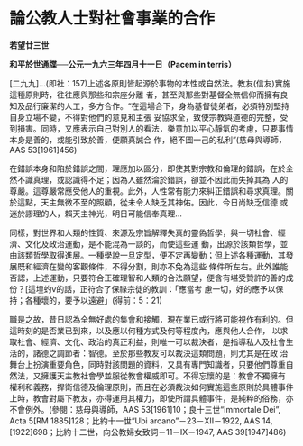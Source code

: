 # 論公教人士對社會事業的合作


**若望廿三世**

**和平於世通牒──公元一九六三年四月十一日（Pacem in terris）**





[二九九]…(即社：157)上述各原則皆起源於事物的本性或自然法。教友(信友)實施這種原則時，往往應與那些和宗座分離
者，甚至與那些對基督全無信仰而擁有良知及品行廉潔的人工，多方合作。“在這場合下，身為基督徒弟者，必須特別堅持自身立場不變，不得對他們的意見和主張
妥協求全，致使宗教與道德的完整，受到損害。同時，又應表示自己對別人的看法，樂意加以平心靜氣的考慮，只要事情本身是善的，或能引致於善，便願真誠合
作，絕不圖一己的私利”(慈母與導師，AAS 53[1961]456)

在錯誤本身和陷於錯誤之間，理應加以區分，即使其對宗教和倫理的錯誤，在於全然不識真理，或認識得不足；因為人雖然淪於錯誤，卻並不因此而失掉其為
人的尊嚴。這尊嚴常應受他人的重視。此外，人性常有能力來糾正錯誤和尋求真理。關於這點，天主無微不至的照顧，從未令人缺乏其神佑。因此，今日尚缺乏信德
或迷於謬理的人，賴天主神光，明日可能信奉真理…

同樣，對世界和人類的性質、來源及宗旨解釋失真的靈偽哲學，與一切社會、經濟、文化及政治運動，是不能混為一談的，而使這些運
動，出源於該類哲學，並由該類哲學取得進展。一種學說一旦定型，便不定再變動；但上述各種運動，其發展既和經濟在變的客觀條件，不得分割，則亦不免為這些
條件所左右。此外誰能否認，上述運動，只要符合正確理智和人類的合法願望，便含有堪受贊許的善的成份？[這堭虳v的話，正符合了保祿宗徒的教訓：「應當考
慮一切，好的應予以保持；各種壞的，要予以遠避」(得前：5：21)

職是之故，昔日認為全無好處的集會和接觸，現在業已或行將可能視作有利的。但這時刻的是否業已到來，以及應以何種方式及何等程度內，應與他人合作，
以求取社會、經濟、文化、政治的真正利益，則唯一可以裁決者，是指導私人及社會生活的，諸德之調節者：智德。至於那些教友可以裁決這類問題，則尤其是在政
治舞台上扮演重要角色，同時對該問題的資料，又具有專門知識者，只要他們尊重自然法，又擁護天主教社會學並服從教會權威即可。不得忘懷的是：教會不獨擁有
權利和義務，捍衛信德及倫理原則，而且在必須裁決如何實施這些原則於具體事件上時，教會對屬下教友，亦得運用其權力，即使所謂具體事件，是純粹的俗務，亦
不會例外。(參閱：慈母與導師，AAS 53[1961]10；良十三世“Immortale Dei”, Acta 5[RM 
1885]128；比約十一世“Ubi arcano”－23－XII－1922, AAS 
14,[1922]698；比約十二世，向公教婦女致詞－11－IX－1947, AAS 39[1947]486)

